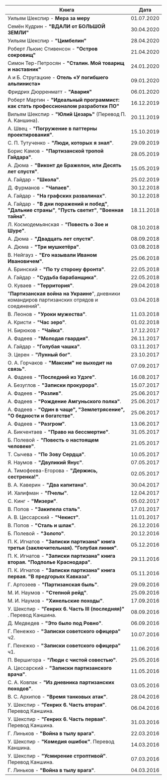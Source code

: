 | Книга | Дата |
|---|---|
|Уильям Шекспир -  **Мера за меру** | 01.07.2020 |
|Семён Кудрин - **"ВДАЛИ от БОЛЬШОЙ ЗЕМЛИ"** | 30.04.2020 |
|Уильям Шекспир - **"Цимбелин"** | 28.04.2020 |
|Роберт Льюис Стивенсон - **"Остров сокровищ"** | 21.04.2020 |
|Симон Тер-Петросян - **"Сталин. Мой товарищ и наставник"** | 24.01.2020 |
|А и Б. Стругацкие - **Отель «У погибшего альпиниста»** | 09.01.2020 |
|Фридрих Дюрренматт - **"Авария"** | 06.01.2020 |
|Роберт Мартин - **"Идеальный программист: как стать профессионалом разработки ПО"** | 16.12.2019 |
|Вильям Шекспир - **"Юлий Цезарь"** (Перевод П. А. Каншина). | 20.11.2019 |
|А. Швец - **"Погружение в паттерны проектирования"**. | 15.10.2019 |
|С. П. Тутученко - **"Люди, которых я знал"**. | 29.09.2019 |
|Борис Камов - **"Партизанской тропой Гайдара"**. |28.05.2019 |
|А. Дюма - **"Виконт де Бражелон, или Десять лет спустя"**. | 15.05.2019 |
|А. Гайдар - **"Школа"**. | 25.02.2019 |
|Д. Фурманов - **"Чапаев"**. | 30.12.2018 |
|А. Гайдар - **"На графских развалинах"**. | 30.12.2018 |
|А. Гайдар - **"В дни поражений и побед"**, **"Дальние страны"**, **"Пусть светит"**, **"Военная тайна"**. | 18.11.2018 |
|Л. Космодемьянская - **"Повесть о Зое и Шуре"**. | 08.10.2018 |
|А. Дюма - **"Двадцать лет спустя"**. | 08.09.2018 |
|А. Дюма - **"Три мушкетёра"**. | 03.08.2018 |
|В. Нейгауз - **"Его называли Иваном Ивановичем"**. | 25.06.2018 |
|А. Бринский - **"По ту сторону фронта"**. | 22.05.2018 |
|А. Гайдар - **"Судьба барабанщика"**. | 22.05.2018 |
|О. Куваев - **"Территория"**. | 29.04.2018 |
|"**Партизанская война на Украине**", дневники командиров партизанских отрядов и соединений". | 03.04.2018 |
|В. Леонов - **"Уроки мужества"**. | 11.03.2018 |
|А. Кристи - **"Час зеро"**. | 01.02.2018 |
|Н. Бирюков - **"Чайка"**. | 17.12.2017 |
|А. Фадеев - **"Молодая гвардия"**. | 26.11.2017 |
|А. Гайдар - **"Голубая чашка"**. | 03.11.2017 |
|Э. Церен - **"Лунный бог"**. | 23.10.2017 |
|О. А. Горчаков - **"Максим" не выходит на связь"**. | 07.09.2017 |
|А. Фадеев - **"Последний из Удэге"**. | 16.08.2017 |
|А. Безуглов - **"Записки прокурора"**. | 15.07.2017 |
|А. Фадеев - **"Разлив"**. | 25.06.2017 |
|А. Фадеев - **"Рождение Амгуньского полка"**. | 25.06.2017 |
|А. Фадеев - **"Один в чаще", "Землетрясение", "О бедности и богатстве"**. | 25.06.2017 |
|А. Фадеев - **"Разгром"**. | 13.06.2017 |
|А. Бикчентаев - **"Право на бессмертие"**. | 31.05.2017 |
|Б. Полевой -  **"Повесть о настоящем человеке"**. | 21.05.2017 |
|Т. Сычева - **"По Зову Сердца"**. | 10.05.2017 |
|Я. Наумов - **"Двуликий Янус"**. | 07.05.2017 |
|А. Тимофеева-Егорова - **"Держись, сестренка!"**. | 02.05.2017 |
|В. А. Каверин - **"Два капитана"**. | 30.04.2017 |
|И. Халифман - **"Пчелы"**. | 12.04.2017 |
|С. Кинг - **"Мизери"**. | 05.02.2017 |
|В. Попов - **"Закипела сталь"**. | 17.01.2017 |
|А. В. Цессарский - **"Чекист"**. | 11.01.2017 |
|В. Попов - **"Сталь и шлак"**. | 26.12.2016 |
|Б. Полевой - **"Золото"**. | 20.12.2016 |
|П. К. Игнатов - **"Записки партизана" книга третья (заключительная). "Голубая линия"**. | 05.12.2016 |
|П. К. Игнатов - **"Записки партизана" книга вторая. "Подполье Краснодара"**. | 29.11.2016 |
|П. К. Игнатов - **"Записки партизана" книга первая. "В предгорьях Кавказа"**. | 05.11.2016 |
|Г. Артозеев - **"Партизанская быль"**. | 29.09.2016 |
|М. И. Наумов - **"Степной рейд"**. | 25.09.2016 |
|М. И. Наумов - **"Хинельские походы"**. | 17.09.2016 |
|У. Шекспир - **"Генрих 6. Часть III (последняя)"** . Перевод Каншина. | 08.09.2016 |
|Д. Медведев - **"Это было под Ровно"**. | 06.09.2016 |
|Г. Пенежко - **"Записки советского офицера"** ч2. | 10.07.2016 |
|Г. Пенежко - **"Записки советского офицера"** ч1. | 11.06.2016 |
|П. Вершигора - **"Люди с чистой совестью"**. | 25.05.2016 |
|А. Цессарский - **"Записки партизанского врача"**. | 11.05.2016 |
|С. А. Ковпак - **"Из дневника партизанских походов"**. | 03.05.2016 |
|В. С. Архипов - **"Время танковых атак"**. | 28.04.2016 |
|У. Шекспир - **"Генрих 6. Часть вторая"**. Перевод Каншина. | 06.04.2016 |
|У. Шекспир - **"Генрих 6. Часть первая"**. Перевод Каншина. | 31.03.2016 |
|Г. Линьков - **"Война в тылу врага"**. | 22.03.2016 |
|У. Шекспир - **"Комедия ошибок"**. Перевод Каншина. | 14.03.2016 |
|У. Шекспир - **"Усмирение строптивой"**. Перевод Каншина. | 07.03.2016 |
|Г. Линьков - **"Война в тылу врага"**. | 04.03.2016 |


